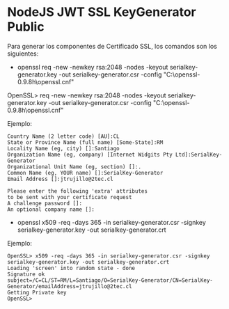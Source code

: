 # NodeJS JWT SSL KeyGenerator Public

Para generar los componentes de Certificado SSL, los comandos son los siguientes:

- openssl req -new -newkey rsa:2048 -nodes -keyout serialkey-generator.key -out serialkey-generator.csr -config "C:\openssl-0.9.8h\openssl.cnf"

OpenSSL> req -new -newkey rsa:2048 -nodes -keyout serialkey-generator.key -out serialkey-generator.csr -config "C:\openssl-0.9.8h\openssl.cnf"

Ejemplo:

	Country Name (2 letter code) [AU]:CL
	State or Province Name (full name) [Some-State]:RM
	Locality Name (eg, city) []:Santiago
	Organization Name (eg, company) [Internet Widgits Pty Ltd]:SerialKey-Generator
	Organizational Unit Name (eg, section) []:.
	Common Name (eg, YOUR name) []:SerialKey-Generator
	Email Address []:jtrujillo@2tec.cl

	Please enter the following 'extra' attributes
	to be sent with your certificate request
	A challenge password []:
	An optional company name []:


- openssl x509 -req -days 365 -in serialkey-generator.csr -signkey serialkey-generator.key -out serialkey-generator.crt

Ejemplo: 

	OpenSSL> x509 -req -days 365 -in serialkey-generator.csr -signkey serialkey-generator.key -out serialkey-generator.crt
	Loading 'screen' into random state - done
	Signature ok
	subject=/C=CL/ST=RM/L=Santiago/O=SerialKey-Generator/CN=SerialKey-Generator/emailAddress=jtrujillo@2tec.cl
	Getting Private key
	OpenSSL>

